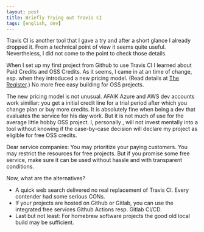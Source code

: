 ```yaml
---
layout: post
title: Briefly Trying out Travis CI
tags: [english, dev]
---
```

Travis CI is another tool that I gave a try and after a short glance I already
dropped it. From a technical point of view it seems quite useful. Nevertheless,
I did not come to the point to check those details.

When I set up my first project from Github to use Travis CI I learned about Paid
Credits and OSS Credits. As it seems, I came in at an time of change, esp. when
they introduced a new pricing model. (Read details at [The Register][pricing].)
No more free easy building for OSS prejects.

The new pricing model is not unusual. AFAIK Azure and AWS dev accounts work
similiar: you get a initial credit line for a trial period after which you
change plan or buy more credits. It is absolutely fine when being a dev that
evaluates the service for his day work. But it is not much of use for the
average little hobby OSS project. I, personally , will not invest mentally into
a tool without knowing if the case-by-case decision will declare my project as
eligible for free OSS credits.

Dear service companies: You may prioritize your paying customers. You may
restrict the resources for free projects. But if you promise some free service,
make sure it can be used without hassle and with transparent conditions.

Now, what are the alternatives?
*   A quick web search delivered no real replacement of Travis CI. Every
    contender had some serious CONs.
*   If your projects are hosted on Github or Gitlab, you can use the integrated
    free services Github Actions resp. Gitlab CI/CD.
*   Last but not least: For homebrew software projects the good old local build
    may be sufficient.

[pricing]: https://www.theregister.com/2020/11/02/travis_ci_pricng/